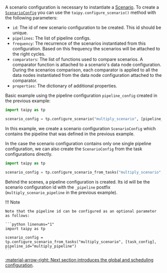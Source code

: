 A scenario configuration is necessary to instantiate a [Scenario](../concepts/scenario.md). To create a
[`ScenarioConfig`](../../../reference/#taipy.core.config.scenario_config.ScenarioConfig) you can use
the `taipy.configure_scenario()` method with the following parameters:

-   `id`: The id of new scenario configuration to be created. This id should be unique.
-   `pipelines`: The list of pipeline configs.
-   `frequency`: The recurrence of the scenarios instantiated from this configuration. Based on this frequency
    the scenarios will be attached to the right cycles.
-   `comparators`: The list of functions used to compare scenarios. A comparator function is attached to a scenario's
    data node configuration. During the scenarios comparison, each comparator is applied to all the
    data nodes instantiated from the data node configuration attached to the comparator.
-   `properties`: The dictionary of additional properties.

Basic example using the pipeline configuration `pipeline_config` created in the previous example:

```python linenums="1"
import taipy as tp

scenario_config = tp.configure_scenario("multiply_scenario", [pipeline_config])
```

In this example, we create a scenario configuration `ScenarioConfig` which contains the pipeline that was
defined in the previous example.

In the case the scenario configuration contains only one single pipeline configuration, we can also create the
`ScenarioConfig` from the task configurations directly.

```python linenums="1"
import taipy as tp

scenario_config = tp.configure_scenario_from_tasks("multiply_scenario", [task_config])
```

Behind the scenes, a pipeline configuration is created. Its id will be the scenario configuration id with the
`_pipeline` postfix (`multiply_scenario_pipeline` in the previous example).

!!! Note

    Note that the pipeline id can be configured as an optional parameter as follows:

    ```python linenums="1"
    import taipy as tp

    scenario_config = tp.configure_scenario_from_tasks("multiply_scenario", [task_config], pipeline_id="multiply_pipeline")
    ```

[:material-arrow-right: Next section introduces the global and scheduling configuration](global-config.md).
